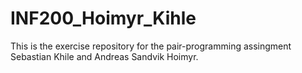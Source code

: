 # INF200_Hoimyr_Kihle

This is the exercise repository for the 
pair-programming assingment
Sebastian Khile and Andreas Sandvik Hoimyr.
